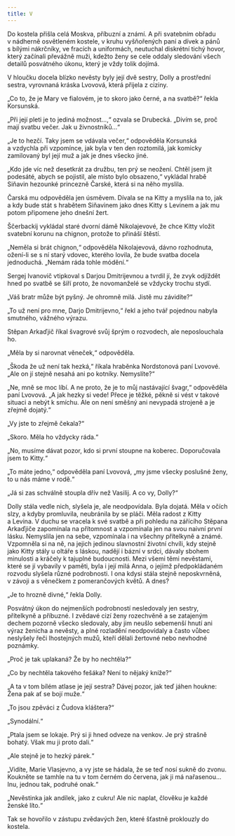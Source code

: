 ```yaml
---
title: V
---
```


Do kostela přišla celá Moskva, příbuzní a známí. A při svatebním obřadu v nádherně osvětleném kostele, v kruhu vyšňořených paní a dívek a pánů s bílými nákrčníky, ve fracích a uniformách, ne­utuchal diskrétní tichý hovor, který začínali převážně muži, kdežto ženy se cele oddaly sledování všech detailů posvátného úkonu, který je vždy tolik dojímá.

V hloučku docela blízko nevěsty byly její dvě sestry, Dolly a prostřední sestra, vyrovnaná kráska Lvovová, která přijela z ciziny.

„Co to, že je Mary ve fialovém, je to skoro jako černé, a na svatbě?“ řekla Korsunská.

„Při její pleti je to jediná možnost…,“ ozvala se Drubecká. „Divím se, proč mají svatbu večer. Jak u živnostníků…“

„Je to hezčí. Taky jsem se vdávala večer,“ odpověděla Korsunská a vzdychla při vzpomínce, jak byla v ten den roztomilá, jak komicky zamilovaný byl její muž a jak je dnes všecko jiné.

„Kdo jde víc než desetkrát za družbu, ten prý se neožení. Chtěl jsem jít podesáté, abych se pojistil, ale místo bylo obsazeno,“ vykládal hrabě Siňavin hezounké princezně Čarské, která si na něho myslila.

Čarská mu odpověděla jen úsměvem. Dívala se na Kitty a myslila na to, jak a kdy bude stát s hrabětem Siňavinem jako dnes Kitty s Levinem a jak mu potom připomene jeho dnešní žert.

Ščerbackij vykládal staré dvorní dámě Nikolajevové, že chce Kitty vložit svatební korunu na chignon, protože to přináší štěstí.

„Neměla si brát chignon,“ odpověděla Nikolajevová, dávno rozhodnuta, ožení-li se s ní starý vdovec, kterého lovila, že bude svatba docela jednoduchá. „Nemám ráda tohle módění.“

Sergej Ivanovič vtipkoval s Darjou Dmitrijevnou a tvrdil jí, že zvyk odjíždět hned po svatbě se šíří proto, že novomanželé se vždycky trochu stydí.

„Váš bratr může být pyšný. Je ohromně milá. Jistě mu závidíte?“

„To už není pro mne, Darjo Dmitrijevno,“ řekl a jeho tvář pojednou nabyla smutného, vážného výrazu.

Stěpan Arkaďjič říkal švagrové svůj šprým o rozvodech, ale neposlouchala ho.

„Měla by si narovnat věneček,“ odpověděla.

„Škoda že už není tak hezká,“ říkala hraběnka Nordstonová paní Lvovové. „Ale on jí stejně nesahá ani po kotníky. Nemyslíte?“

„Ne, mně se moc líbí. A ne proto, že je to můj nastávající švagr,“ odpověděla paní Lvovová. „A jak hezky si vede! Přece je těžké, pěkně si vést v takové situaci a nebýt k smíchu. Ale on není směšný ani nevypadá strojeně a je zřejmě dojatý.“

„Vy jste to zřejmě čekala?“

„Skoro. Měla ho vždycky ráda.“

„No, musíme dávat pozor, kdo si první stoupne na koberec. Doporučovala jsem to Kitty.“

„To máte jedno,“ odpověděla paní Lvovová, „my jsme všecky poslušné ženy, to u nás máme v rodě.“

„Já si zas schválně stoupla dřív než Vasilij. A co vy, Dolly?“

Dolly stála vedle nich, slyšela je, ale neodpovídala. Byla dojatá. Měla v očích slzy, a kdyby promluvila, neubránila by se pláči. Měla radost z Kitty a Levina. V duchu se vracela k své svatbě a při pohledu na zářícího Stěpana Arkaďjiče zapomínala na přítomnost a vzpomínala jen na svou naivní první lásku. Nemyslila jen na sebe, vzpomínala i na všechny přítelkyně a známé. Vzpomněla si na ně, na jejich jedinou slavnostní životní chvíli, kdy stejně jako Kitty stály u oltáře s láskou, nadějí i bázní v srdci, dávaly sbohem minulosti a kráčely k tajuplné budoucnosti. Mezi všemi těmi nevěstami, které se jí vybavily v paměti, byla i její milá Anna, o jejímž předpokládaném rozvodu slyšela různé podrobnosti. I ona kdysi stála stejně neposkvrněná, v závoji a s věnečkem z pomerančových květů. A dnes?

„Je to hrozně divné,“ řekla Dolly.

Posvátný úkon do nejmenších podrobností nesledovaly jen sestry, přítelkyně a příbuzné. I zvědavé cizí ženy rozechvěně a se zatajeným dechem pozorně všecko sledovaly, aby jim neušlo sebemenší hnutí ani výraz ženicha a nevěsty, a plné rozladění neodpovídaly a často vůbec neslyšely řeči lhostejných mužů, kteří dělali žertovné nebo nevhodné poznámky.

„Proč je tak uplakaná? Že by ho nechtěla?“

„Co by nechtěla takového fešáka? Není to nějaký kníže?“

„A ta v tom bílém atlase je její sestra? Dávej pozor, jak teď jáhen houkne: Žena pak ať se bojí muže.“

„To jsou zpěváci z Čudova kláštera?“

„Synodální.“

„Ptala jsem se lokaje. Prý si ji hned odveze na venkov. Je prý strašně bohatý. Však mu ji proto dali.“

„Ale stejně je to hezký párek.“

„Vidíte, Marie Vlasjevno, a vy jste se hádala, že se teď nosí sukně do zvonu. Koukněte se tamhle na tu v tom černém do červena, jak ji má nařasenou… Inu, jednou tak, podruhé onak.“

„Nevěstinka jak andílek, jako z cukru! Ale nic naplat, člověku je každé ženské líto.“

Tak se hovořilo v zástupu zvědavých žen, které šťastně proklouzly do kostela.
